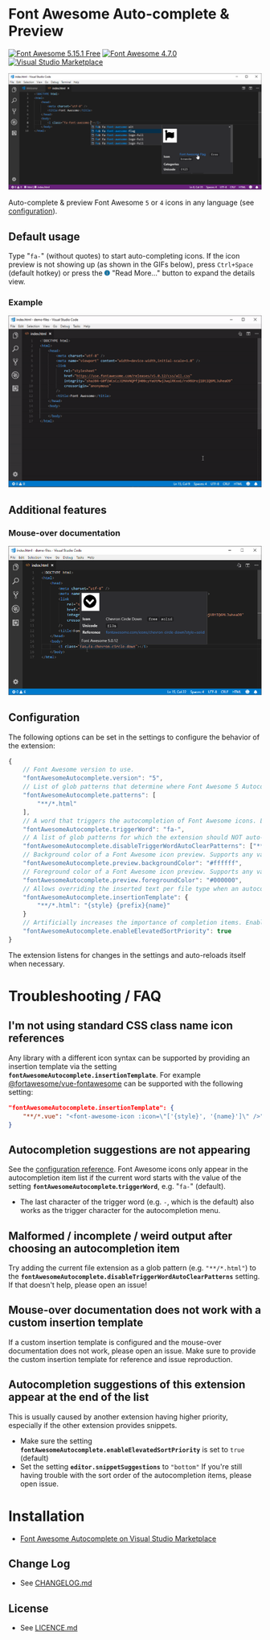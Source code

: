 # Font Awesome Auto-complete & Preview

[![Font Awesome 5.15.1 Free](https://img.shields.io/badge/Font%20Awesome%20Free-5.15.1-%23339af0)](https://fontawesome.com) [![Font Awesome 4.7.0](https://img.shields.io/badge/Font%20Awesome-4.7.0-%231d9d74)](https://fontawesome.com/v4.7.0/) [![Visual Studio Marketplace](https://img.shields.io/vscode-marketplace/v/Janne252.fontawesome-autocomplete.svg)](https://marketplace.visualstudio.com/items?itemName=Janne252.fontawesome-autocomplete)

![promo](./media/image/promo-01.png)

Auto-complete & preview Font Awesome `5` or `4` icons in any language (see [configuration](#configuration)).

## Default usage
Type "`fa-`" (without quotes) to start auto-completing icons. If the icon preview is not showing up (as shown in the GIFs below), press `Ctrl+Space` (default hotkey) or press the ![](image/vscode-gui-read-more.png) "Read More..." button to expand the details view.

### Example
![](media/video/demo-autocomplete.gif)

## Additional features

### Mouse-over documentation
![](media/image/demo-hover.png)

## Configuration
The following options can be set in the settings to configure the behavior of the extension:
```javascript
{
    // Font Awesome version to use.
    "fontAwesomeAutocomplete.version": "5",
    // List of glob patterns that determine where Font Awesome 5 Autocomplete will provide suggestions.
    "fontAwesomeAutocomplete.patterns": [
        "**/*.html"
    ],
    // A word that triggers the autocompletion of Font Awesome icons. Last character of the trigger word is also the trigger character for autocompletion menu.
    "fontAwesomeAutocomplete.triggerWord": "fa-",
    // A list of glob patterns for which the extension should NOT auto-remove the trigger word when a font class name is inserted from the autocompletion list.
    "fontAwesomeAutocomplete.disableTriggerWordAutoClearPatterns": ["**/*.html"],
    // Background color of a Font Awesome icon preview. Supports any valid CSS color.
    "fontAwesomeAutocomplete.preview.backgroundColor": "#ffffff",
    // Foreground color of a Font Awesome icon preview. Supports any valid CSS color.
    "fontAwesomeAutocomplete.preview.foregroundColor": "#000000",
    // Allows overriding the inserted text per file type when an autocompletion item is selected. Available template placeholders are {style}, {name}, and {prefix}.
    "fontAwesomeAutocomplete.insertionTemplate": {
        "**/*.html": "{style} {prefix}{name}"
    }
    // Artificially increases the importance of completion items. Enabled by default as FontAwesome Autocomplete extension only provides suggestions based on the triggerWord setting.
    "fontAwesomeAutocomplete.enableElevatedSortPriority": true
}
```
The extension listens for changes in the settings and auto-reloads itself when necessary. 

# Troubleshooting / FAQ
## I'm not using standard CSS class name icon references
Any library with a different icon syntax can be supported by providing an insertion template via the setting **`fontAwesomeAutocomplete.insertionTemplate`**. For example [@fortawesome/vue-fontawesome](https://github.com/FortAwesome/vue-fontawesome) can be supported with the following setting:
```json
"fontAwesomeAutocomplete.insertionTemplate": {
    "**/*.vue": "<font-awesome-icon :icon=\"['{style}', '{name}']\" />"
}
```

## Autocompletion suggestions are not appearing
See the [configuration reference](#configuration).
Font Awesome icons only appear in the autocompletion item list if the current word starts with the value of the setting **`fontAwesomeAutocomplete`.`triggerWord`**, e.g. "`fa-`" (default).
   - The last character of the trigger word (e.g. `-`, which is the default) also works as the trigger character for the autocompletion menu.

## Malformed / incomplete / weird output after choosing an autocompletion item
Try adding the current file extension as a glob pattern (e.g. `"**/*.html"`) to the **`fontAwesomeAutocomplete.disableTriggerWordAutoClearPatterns`** setting. If that doesn't help, please open an issue!

## Mouse-over documentation does not work with a custom insertion template
If a custom insertion template is configured and the mouse-over documentation does not work, please open an issue. Make sure to provide the custom insertion template for reference and issue reproduction.

## Autocompletion suggestions of this extension appear at the end of the list
This is usually caused by another extension having higher priority, especially if the other extension provides snippets.
- Make sure the setting **`fontAwesomeAutocomplete.enableElevatedSortPriority`** is set to `true` (default)
- Set the setting **`editor.snippetSuggestions`** to `"bottom"`
If you're still having trouble with the sort order of the autocompletion items, please open issue. 

# Installation
 - [Font Awesome Autocomplete on Visual Studio Marketplace](https://marketplace.visualstudio.com/items?itemName=Janne252.fontawesome-autocomplete)

## Change Log
 - See [CHANGELOG.md](CHANGELOG.md)

## License
 - See [LICENCE.md](LICENCE.md)
 